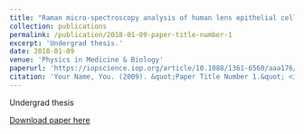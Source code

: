 ```yaml
---
title: "Raman micro-spectroscopy analysis of human lens epithelial cells exposed to a low-dose-range of ionizing radiation"
collection: publications
permalink: /publication/2018-01-09-paper-title-number-1
excerpt: 'Undergrad thesis.'
date: 2018-01-09
venue: 'Physics in Medicine & Biology'
paperurl: 'https://iopscience.iop.org/article/10.1088/1361-6560/aaa176/meta'
citation: 'Your Name, You. (2009). &quot;Paper Title Number 1.&quot; <i>Journal 1</i>. 1(1).' 
---
```

Undergrad thesis

[Download paper here](https://iopscience.iop.org/article/10.1088/1361-6560/aaa176/meta)
